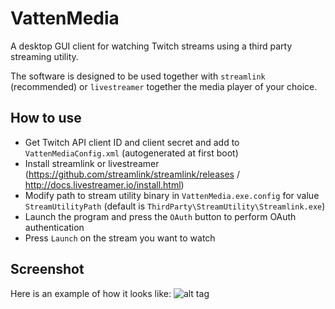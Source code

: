 # VattenMedia

A desktop GUI client for watching Twitch streams using a third party streaming utility.

The software is designed to be used together with `streamlink` (recommended) or `livestreamer` together the media player of your choice.

## How to use

* Get Twitch API client ID and client secret and add to `VattenMediaConfig.xml` (autogenerated at first boot)
* Install streamlink or livestreamer (https://github.com/streamlink/streamlink/releases / http://docs.livestreamer.io/install.html)
* Modify path to stream utility binary in `VattenMedia.exe.config` for value `StreamUtilityPath` (default is `ThirdParty\StreamUtility\Streamlink.exe`)
* Launch the program and press the `OAuth` button to perform OAuth authentication
* Press `Launch` on the stream you want to watch

## Screenshot

Here is an example of how it looks like:
![alt tag](https://i.imgur.com/2sbVemF.png "Example usage of the application")
